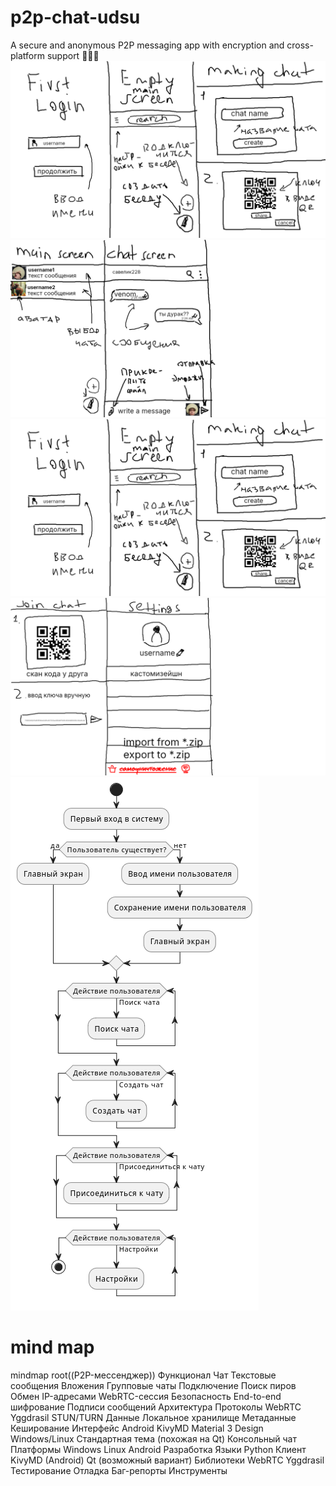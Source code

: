 # p2p-chat-udsu
A secure and anonymous P2P messaging app with encryption and cross-platform support 🐍🐍🐍
![Демо](demo1.png)
![Демо](demo2.png)
![Демо](demo1.png)
![Демо](demo3.png)
![Блоксхема-фронтенд](image.png)

# mind map
mindmap
  root((P2P-мессенджер))
    Функционал
      Чат
        Текстовые сообщения
        Вложения
        Групповые чаты
      Подключение
        Поиск пиров
        Обмен IP-адресами
        WebRTC-сессия
      Безопасность
        End-to-end шифрование
        Подписи сообщений
    Архитектура
      Протоколы
        WebRTC
        Yggdrasil
        STUN/TURN
      Данные
        Локальное хранилище
        Метаданные
        Кеширование
    Интерфейс
      Android
        KivyMD
        Material 3 Design
      Windows/Linux
        Стандартная тема (похожая на Qt)
        Консольный чат
    Платформы
      Windows
      Linux
      Android
    Разработка
      Языки
        Python
      Клиент
        KivyMD (Android)
        Qt (возможный вариант)
      Библиотеки
        WebRTC
        Yggdrasil
    Тестирование
      Отладка
      Баг-репорты
      Инструменты
